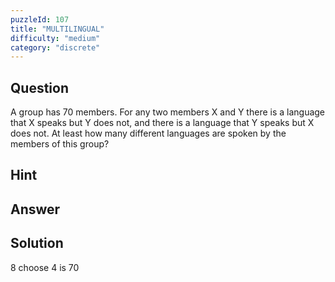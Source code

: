 ```yaml
---
puzzleId: 107
title: "MULTILINGUAL"
difficulty: "medium"
category: "discrete"
---
```


## Question
A group has 70 members. For any two members X and Y there is a language that X speaks but Y does not, and there is a language that Y speaks but X does not. At least how many different languages are spoken by the members of this group?

## Hint


## Answer


## Solution
8 choose 4 is 70
